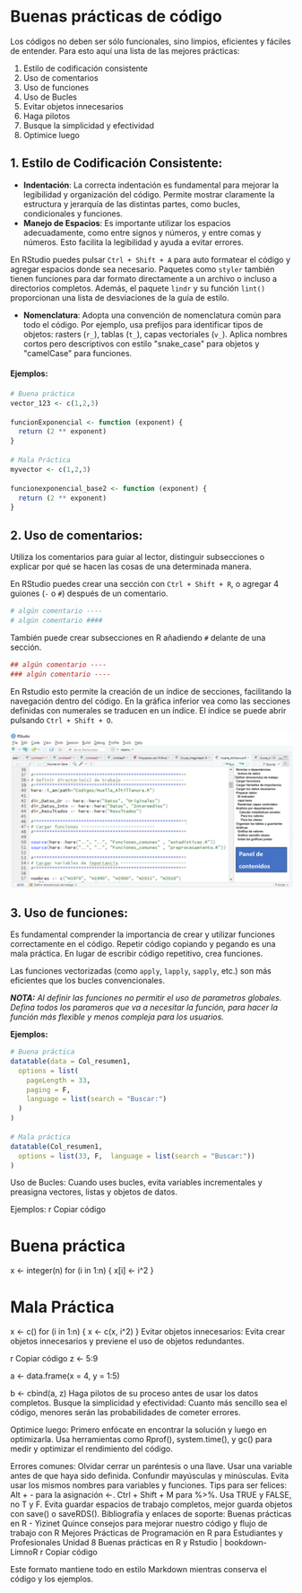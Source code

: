 # Buenas prácticas de código
Los códigos no deben ser sólo funcionales, sino limpios, eficientes y fáciles de entender. Para esto aquí una lista de las mejores prácticas: 

1. Estilo de codificación consistente
2. Uso de comentarios
3. Uso de funciones
4. Uso de Bucles
5. Evitar objetos innecesarios
6. Haga pilotos
7. Busque la simplicidad y efectividad
8. Optimice luego

## 1. Estilo de Codificación Consistente:

- **Indentación**: La correcta indentación es fundamental para mejorar la legibilidad y organización del código. Permite mostrar claramente la estructura y jerarquía de las distintas partes, como bucles, condicionales y funciones.
- **Manejo de Espacios**: Es importante utilizar los espacios adecuadamente, como entre signos y números, y entre comas y números. Esto facilita la legibilidad y ayuda a evitar errores.

En RStudio puedes pulsar `Ctrl + Shift + A` para auto formatear el código y agregar espacios donde sea necesario. Paquetes como `styler` también tienen funciones para dar formato directamente a un archivo o incluso a directorios completos. Además, el paquete `lindr` y su función `lint()` proporcionan una lista de desviaciones de la guía de estilo.

- **Nomenclatura**: Adopta una convención de nomenclatura común para todo el código. Por ejemplo, usa prefijos para identificar tipos de objetos: rasters (`r_`), tablas (`t_`), capas vectoriales (`v_`). Aplica nombres cortos pero descriptivos con estilo "snake_case" para objetos y "camelCase" para funciones.

#### Ejemplos:

```r
# Buena práctica
vector_123 <- c(1,2,3)

funcionExponencial <- function (exponent) {
  return (2 ** exponent)
}

# Mala Práctica
myvector <- c(1,2,3)

funcionexponencial_base2 <- function (exponent) {
  return (2 ** exponent)
}
```
## 2. Uso de comentarios:
Utiliza los comentarios para guiar al lector, distinguir subsecciones o explicar por qué se hacen las cosas de una determinada manera.

En RStudio puedes crear una sección con `Ctrl + Shift + R`, o agregar 4 guiones (`-` o `#`) después de un comentario.

```r
# algún comentario ----
# algún comentario ####
```
También puede crear subsecciones en R añadiendo `#` delante de una sección.
```r
## algún comentario ----
### algún comentario ----
```

En Rstudio esto permite la creación de un índice de secciones, facilitando la navegación dentro del código. 
En la gráfica inferior vea como las secciones definidas con numerales se traducen en un índice. El índice se puede abrir pulsando `Ctrl + Shift + O`.

![alt text](contenidos.png)



## 3. Uso de funciones:
Es fundamental comprender la importancia de crear y utilizar funciones correctamente en el código. Repetir código copiando y pegando es una mala práctica. En lugar de escribir código repetitivo, crea funciones.

Las funciones vectorizadas (como `apply`, `lapply`, `sapply`, etc.) son más eficientes que los bucles convencionales.

***NOTA:*** *Al definir las funciones no permitir el uso de parametros globales. Defina todos los parameros que va a necesitar la función, para hacer la función más flexible y menos compleja para los usuarios.*

**Ejemplos:**
```r
# Buena práctica
datatable(data = Col_resumen1,
  options = list(
    pageLength = 33,
    paging = F,
    language = list(search = "Buscar:")
  )
)

# Mala práctica
datatable(Col_resumen1,
  options = list(33, F,  language = list(search = "Buscar:"))
)

```

Uso de Bucles:
Cuando uses bucles, evita variables incrementales y preasigna vectores, listas y objetos de datos.

Ejemplos:
r
Copiar código
# Buena práctica
x <- integer(n)
for (i in 1:n) {
    x[i] <- i^2
}

# Mala Práctica
x <- c() 
for (i in 1:n) {
    x <- c(x, i^2)
}
Evitar objetos innecesarios:
Evita crear objetos innecesarios y previene el uso de objetos redundantes.

r
Copiar código
z <- 5:9

a <- data.frame(x = 4, y = 1:5)

b <- cbind(a, z)
Haga pilotos de su proceso antes de usar los datos completos.
Busque la simplicidad y efectividad:
Cuanto más sencillo sea el código, menores serán las probabilidades de cometer errores.

Optimice luego:
Primero enfócate en encontrar la solución y luego en optimizarla. Usa herramientas como Rprof(), system.time(), y gc() para medir y optimizar el rendimiento del código.

Errores comunes:
Olvidar cerrar un paréntesis o una llave.
Usar una variable antes de que haya sido definida.
Confundir mayúsculas y minúsculas.
Evita usar los mismos nombres para variables y funciones.
Tips para ser felices:
Alt + - para la asignación <-.
Ctrl + Shift + M para %>%.
Usa TRUE y FALSE, no T y F.
Evita guardar espacios de trabajo completos, mejor guarda objetos con save() o saveRDS().
Bibliografía y enlaces de soporte:
Buenas prácticas en R - Yizinet
Quince consejos para mejorar nuestro código y flujo de trabajo con R
Mejores Prácticas de Programación en R para Estudiantes y Profesionales
Unidad 8 Buenas prácticas en R y Rstudio | bookdown-LimnoR
r
Copiar código

Este formato mantiene todo en estilo Markdown mientras conserva el código y los ejemplos.





